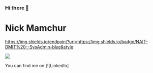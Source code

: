 ### Hi there 👋
<h1> Nick Mamchur </h1>

https://img.shields.io/endpoint?url=https://img.shields.io/badge/NAIT-DMIT%20--SysAdmin-blue&style

<img align="center" src="https://github-readme-stats.vercel.app/api/?username=nickmamchur&theme=<THEME_NAME>" />


<!-- Actual text -->

You can find me on [![LinkedIn]

<!-- Icons -->

[1.2]: https://raw.githubusercontent.com/MartinHeinz/MartinHeinz/master/linkedin-3-16.png 
<!-- Links to your social media accounts -->


[1]: https://www.linkedin.com/in/nick-mamchur/
